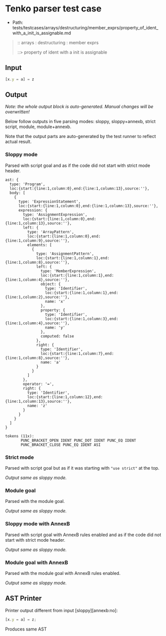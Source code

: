 # Tenko parser test case

- Path: tests/testcases/arrays/destructuring/member_exprs/property_of_ident_with_a_init_is_assignable.md

> :: arrays : destructuring : member exprs
>
> ::> property of ident with a init is assignable

## Input

`````js
[x.y = a] = z
`````

## Output

_Note: the whole output block is auto-generated. Manual changes will be overwritten!_

Below follow outputs in five parsing modes: sloppy, sloppy+annexb, strict script, module, module+annexb.

Note that the output parts are auto-generated by the test runner to reflect actual result.

### Sloppy mode

Parsed with script goal and as if the code did not start with strict mode header.

`````
ast: {
  type: 'Program',
  loc:{start:{line:1,column:0},end:{line:1,column:13},source:''},
  body: [
    {
      type: 'ExpressionStatement',
      loc:{start:{line:1,column:0},end:{line:1,column:13},source:''},
      expression: {
        type: 'AssignmentExpression',
        loc:{start:{line:1,column:0},end:{line:1,column:13},source:''},
        left: {
          type: 'ArrayPattern',
          loc:{start:{line:1,column:0},end:{line:1,column:9},source:''},
          elements: [
            {
              type: 'AssignmentPattern',
              loc:{start:{line:1,column:1},end:{line:1,column:8},source:''},
              left: {
                type: 'MemberExpression',
                loc:{start:{line:1,column:1},end:{line:1,column:4},source:''},
                object: {
                  type: 'Identifier',
                  loc:{start:{line:1,column:1},end:{line:1,column:2},source:''},
                  name: 'x'
                },
                property: {
                  type: 'Identifier',
                  loc:{start:{line:1,column:3},end:{line:1,column:4},source:''},
                  name: 'y'
                },
                computed: false
              },
              right: {
                type: 'Identifier',
                loc:{start:{line:1,column:7},end:{line:1,column:8},source:''},
                name: 'a'
              }
            }
          ]
        },
        operator: '=',
        right: {
          type: 'Identifier',
          loc:{start:{line:1,column:12},end:{line:1,column:13},source:''},
          name: 'z'
        }
      }
    }
  ]
}

tokens (11x):
       PUNC_BRACKET_OPEN IDENT PUNC_DOT IDENT PUNC_EQ IDENT
       PUNC_BRACKET_CLOSE PUNC_EQ IDENT ASI
`````

### Strict mode

Parsed with script goal but as if it was starting with `"use strict"` at the top.

_Output same as sloppy mode._

### Module goal

Parsed with the module goal.

_Output same as sloppy mode._

### Sloppy mode with AnnexB

Parsed with script goal with AnnexB rules enabled and as if the code did not start with strict mode header.

_Output same as sloppy mode._

### Module goal with AnnexB

Parsed with the module goal with AnnexB rules enabled.

_Output same as sloppy mode._

## AST Printer

Printer output different from input [sloppy][annexb:no]:

````js
[x.y = a] = z;
````

Produces same AST
